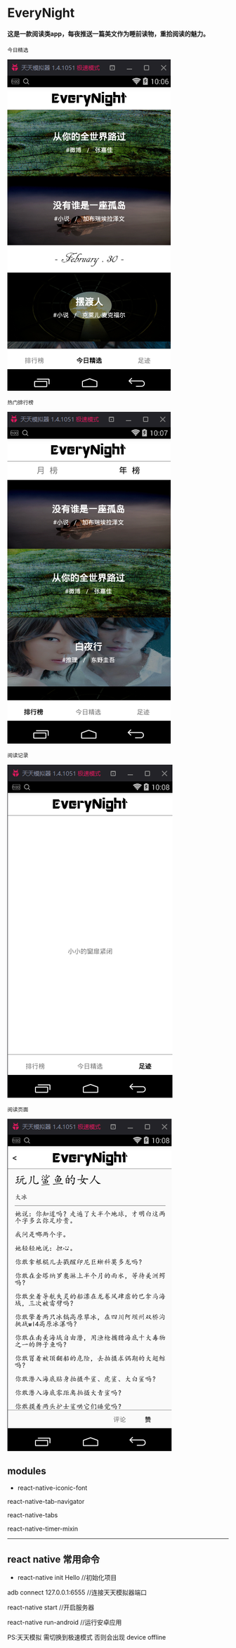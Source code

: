 # EveryNight

#### 这是一款阅读类app，每夜推送一篇美文作为睡前读物，重拾阅读的魅力。

    今日精选

![imge](https://github.com/940941188/EveryNight/blob/master/pic/2.png)

    热门排行榜

![imge](https://github.com/940941188/EveryNight/blob/master/pic/3.png)

    阅读记录

![imge](https://github.com/940941188/EveryNight/blob/master/pic/4.png)

    阅读页面

![imge](https://github.com/940941188/EveryNight/blob/master/pic/5.png)

## modules

- react-native-iconic-font

 react-native-tab-navigator

 react-native-tabs

 react-native-timer-mixin

****
## react native 常用命令

- react-native init Hello  //初始化项目
 
 adb connect 127.0.0.1:6555 //连接天天模拟器端口

 react-native start  //开启服务器

 react-native run-android //运行安卓应用

 PS:天天模拟 需切换到极速模式 否则会出现 device offline
